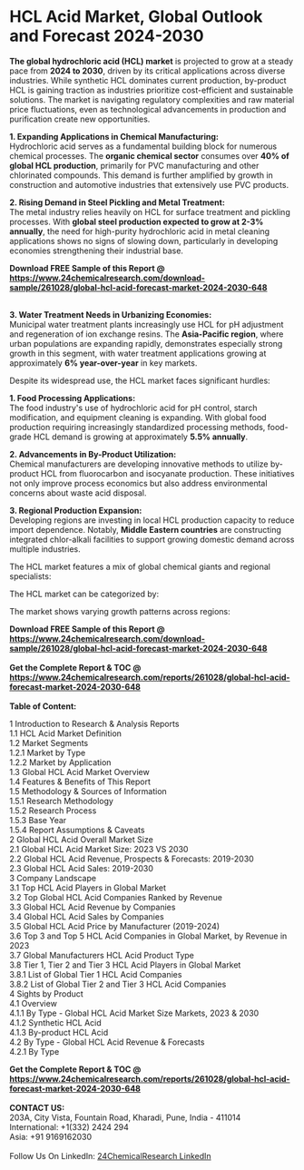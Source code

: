 <h1>HCL Acid Market, Global Outlook and Forecast 2024-2030</h1><p><strong>The global hydrochloric acid (HCL) market</strong> is projected to grow at a steady pace from <strong>2024 to 2030</strong>, driven by its critical applications across diverse industries. While synthetic HCL dominates current production, by-product HCL is gaining traction as industries prioritize cost-efficient and sustainable solutions. The market is navigating regulatory complexities and raw material price fluctuations, even as technological advancements in production and purification create new opportunities.</p><p><strong>1. Expanding Applications in Chemical Manufacturing:</strong><br>
Hydrochloric acid serves as a fundamental building block for numerous chemical processes. The <strong>organic chemical sector</strong> consumes over <strong>40% of global HCL production</strong>, primarily for PVC manufacturing and other chlorinated compounds. This demand is further amplified by growth in construction and automotive industries that extensively use PVC products.</p><p><strong>2. Rising Demand in Steel Pickling and Metal Treatment:</strong><br>
The metal industry relies heavily on HCL for surface treatment and pickling processes. With <strong>global steel production expected to grow at 2-3% annually</strong>, the need for high-purity hydrochloric acid in metal cleaning applications shows no signs of slowing down, particularly in developing economies strengthening their industrial base.</p><div><b>Download FREE Sample of this Report @ 
            <a href="https://www.24chemicalresearch.com/download-sample/261028/global-hcl-acid-forecast-market-2024-2030-648">
            https://www.24chemicalresearch.com/download-sample/261028/global-hcl-acid-forecast-market-2024-2030-648</a></b></div><br><p><strong>3. Water Treatment Needs in Urbanizing Economies:</strong><br>
Municipal water treatment plants increasingly use HCL for pH adjustment and regeneration of ion exchange resins. The <strong>Asia-Pacific region</strong>, where urban populations are expanding rapidly, demonstrates especially strong growth in this segment, with water treatment applications growing at approximately <strong>6% year-over-year</strong> in key markets.</p><p>Despite its widespread use, the HCL market faces significant hurdles:</p><p><strong>1. Food Processing Applications:</strong><br>
The food industry's use of hydrochloric acid for pH control, starch modification, and equipment cleaning is expanding. With global food production requiring increasingly standardized processing methods, food-grade HCL demand is growing at approximately <strong>5.5% annually</strong>.</p><p><strong>2. Advancements in By-Product Utilization:</strong><br>
Chemical manufacturers are developing innovative methods to utilize by-product HCL from fluorocarbon and isocyanate production. These initiatives not only improve process economics but also address environmental concerns about waste acid disposal.</p><p><strong>3. Regional Production Expansion:</strong><br>
Developing regions are investing in local HCL production capacity to reduce import dependence. Notably, <strong>Middle Eastern countries</strong> are constructing integrated chlor-alkali facilities to support growing domestic demand across multiple industries.</p><p>The HCL market features a mix of global chemical giants and regional specialists:</p><p>The HCL market can be categorized by:</p><p>The market shows varying growth patterns across regions:</p><div><b>Download FREE Sample of this Report @ 
            <a href="https://www.24chemicalresearch.com/download-sample/261028/global-hcl-acid-forecast-market-2024-2030-648">
            https://www.24chemicalresearch.com/download-sample/261028/global-hcl-acid-forecast-market-2024-2030-648</a></b></div><br><div><b>Get the Complete Report & TOC @ 
            <a href="https://www.24chemicalresearch.com/reports/261028/global-hcl-acid-forecast-market-2024-2030-648">
            https://www.24chemicalresearch.com/reports/261028/global-hcl-acid-forecast-market-2024-2030-648</a></b></div><br>
            <b>Table of Content:</b><p>1 Introduction to Research & Analysis Reports<br />
    1.1 HCL Acid Market Definition<br />
    1.2 Market Segments<br />
        1.2.1 Market by Type<br />
        1.2.2 Market by Application<br />
    1.3 Global HCL Acid Market Overview<br />
    1.4 Features & Benefits of This Report<br />
    1.5 Methodology & Sources of Information<br />
        1.5.1 Research Methodology<br />
        1.5.2 Research Process<br />
        1.5.3 Base Year<br />
        1.5.4 Report Assumptions & Caveats<br />
2 Global HCL Acid Overall Market Size<br />
    2.1 Global HCL Acid Market Size: 2023 VS 2030<br />
    2.2 Global HCL Acid Revenue, Prospects & Forecasts: 2019-2030<br />
    2.3 Global HCL Acid Sales: 2019-2030<br />
3 Company Landscape<br />
    3.1 Top HCL Acid Players in Global Market<br />
    3.2 Top Global HCL Acid Companies Ranked by Revenue<br />
    3.3 Global HCL Acid Revenue by Companies<br />
    3.4 Global HCL Acid Sales by Companies<br />
    3.5 Global HCL Acid Price by Manufacturer (2019-2024)<br />
    3.6 Top 3 and Top 5 HCL Acid Companies in Global Market, by Revenue in 2023<br />
    3.7 Global Manufacturers HCL Acid Product Type<br />
    3.8 Tier 1, Tier 2 and Tier 3 HCL Acid Players in Global Market<br />
        3.8.1 List of Global Tier 1 HCL Acid Companies<br />
        3.8.2 List of Global Tier 2 and Tier 3 HCL Acid Companies<br />
4 Sights by Product<br />
    4.1 Overview<br />
        4.1.1 By Type - Global HCL Acid Market Size Markets, 2023 & 2030<br />
        4.1.2 Synthetic HCL Acid<br />
        4.1.3 By-product HCL Acid<br />
    4.2 By Type - Global HCL Acid Revenue & Forecasts<br />
        4.2.1 By Type </p><div><b>Get the Complete Report & TOC @ 
            <a href="https://www.24chemicalresearch.com/reports/261028/global-hcl-acid-forecast-market-2024-2030-648">
            https://www.24chemicalresearch.com/reports/261028/global-hcl-acid-forecast-market-2024-2030-648</a></b></div><br><b>CONTACT US:</b><br>
            203A, City Vista, Fountain Road, Kharadi, Pune, India - 411014<br>
            International: +1(332) 2424 294<br>
            Asia: +91 9169162030 <br><br>
            Follow Us On LinkedIn: <a href="https://www.linkedin.com/company/24chemicalresearch/">24ChemicalResearch LinkedIn</a>